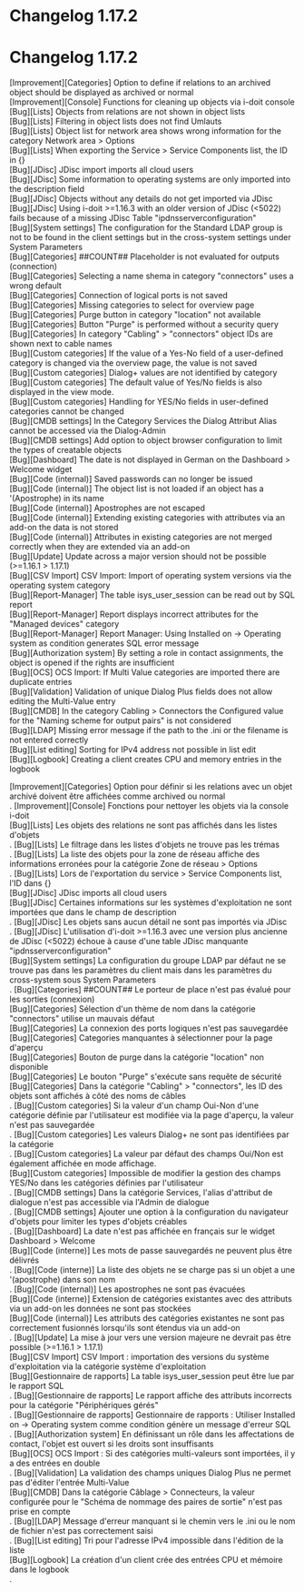 <!-- TRANSLATED by md-translate -->
# Changelog 1.17.2

# Changelog 1.17.2

[Improvement][Categories]   Option to define if relations to an archived object should be displayed as archived or normal<br>
[Improvement][Console]      Functions for cleaning up objects via i-doit console<br>
[Bug][Lists]                Objects from relations are not shown in object lists<br>
[Bug][Lists]                Filtering in object lists does not find Umlauts<br>
[Bug][Lists]                Object list for network area shows wrong information for the category Network area > Options<br>
[Bug][Lists]                When exporting the Service > Service Components list, the ID in {}<br>
[Bug][JDisc]                JDisc import imports all cloud users<br>
[Bug][JDisc]                Some information to operating systems are only imported into the description field<br>
[Bug][JDisc]                Objects without any details do not get imported via JDisc<br>
[Bug][JDisc]                Using i-doit >=1.16.3 with an older version of JDisc (<5022) fails because of a missing JDisc Table "ipdnsserverconfiguration"<br>
[Bug][System settings]      The configuration for the Standard LDAP group is not to be found in the client settings but in the cross-system settings under System Parameters<br>
[Bug][Categories]           ##COUNT## Placeholder is not evaluated for outputs (connection)<br>
[Bug][Categories]           Selecting a name shema in category "connectors" uses a wrong default<br>
[Bug][Categories]           Connection of logical ports is not saved<br>
[Bug][Categories]           Missing categories to select for overview page<br>
[Bug][Categories]           Purge button in category "location" not available<br>
[Bug][Categories]           Button "Purge" is performed without a security query<br>
[Bug][Categories]           In category "Cabling" > "connectors" object IDs are shown next to cable names<br>
[Bug][Custom categories]    If the value of a Yes-No field of a user-defined category is changed via the overview page, the value is not saved<br>
[Bug][Custom categories]    Dialog+ values are not identified by category<br>
[Bug][Custom categories]    The default value of Yes/No fields is also displayed in the view mode.<br>
[Bug][Custom categories]    Handling for YES/No fields in user-defined categories cannot be changed<br>
[Bug][CMDB settings]        In the Category Services the Dialog Attribut Alias cannot be accessed via the Dialog-Admin<br>
[Bug][CMDB settings]        Add option to object browser configuration to limit the types of creatable objects<br>
[Bug][Dashboard]            The date is not displayed in German on the Dashboard > Welcome widget<br>
[Bug][Code (internal)]      Saved passwords can no longer be issued<br>
[Bug][Code (internal)]      The object list is not loaded if an object has a '(Apostrophe) in its name<br>
[Bug][Code (internal)]      Apostrophes are not escaped<br>
[Bug][Code (internal)]      Extending existing categories with attributes via an add-on the data is not stored<br>
[Bug][Code (internal)]      Attributes in existing categories are not merged correctly when they are extended via an add-on<br>
[Bug][Update]               Update across a major version should not be possible (>=1.16.1 > 1.17.1)<br>
[Bug][CSV Import]           CSV Import: Import of operating system versions via the operating system category<br>
[Bug][Report-Manager]       The table isys_user_session can be read out by SQL report<br>
[Bug][Report-Manager]       Report displays incorrect attributes for the "Managed devices" category<br>
[Bug][Report-Manager]       Report Manager: Using Installed on -> Operating system as condition generates SQL error message<br>
[Bug][Authorization system] By setting a role in contact assignments, the object is opened if the rights are insufficient<br>
[Bug][OCS]                  OCS Import: If Multi Value categories are imported there are duplicate entries<br>
[Bug][Validation]           Validation of unique Dialog Plus fields does not allow editing the Multi-Value entry<br>
[Bug][CMDB]                 In the category Cabling > Connectors the Configured value for the "Naming scheme for output pairs" is not considered<br>
[Bug][LDAP]                 Missing error message if the path to the .ini or the filename is not entered correctly<br>
[Bug][List editing]         Sorting for IPv4 address not possible in list edit<br>
[Bug][Logbook]              Creating a client creates CPU and memory entries in the logbook<br>

[Improvement][Categories] Option pour définir si les relations avec un objet archivé doivent être affichées comme archived ou normal<br>.
[Improvement][Console] Fonctions pour nettoyer les objets via la console i-doit<br>
[Bug][Lists] Les objets des relations ne sont pas affichés dans les listes d'objets<br>.
[Bug][Lists] Le filtrage dans les listes d'objets ne trouve pas les trémas<br>.
[Bug][Lists] La liste des objets pour la zone de réseau affiche des informations erronées pour la catégorie Zone de réseau > Options<br>.
[Bug][Lists] Lors de l'exportation du service > Service Components list, l'ID dans {}<br>
[Bug][JDisc] JDisc imports all cloud users<br>
[Bug][JDisc] Certaines informations sur les systèmes d'exploitation ne sont importées que dans le champ de description<br>.
[Bug][JDisc] Les objets sans aucun détail ne sont pas importés via JDisc<br>.
[Bug][JDisc] L'utilisation d'i-doit >=1.16.3 avec une version plus ancienne de JDisc (<5022) échoue à cause d'une table JDisc manquante "ipdnsserverconfiguration"<br>
[Bug][System settings] La configuration du groupe LDAP par défaut ne se trouve pas dans les paramètres du client mais dans les paramètres du cross-system sous System Parameters<br>.
[Bug][Categories] ##COUNT## Le porteur de place n'est pas évalué pour les sorties (connexion)<br>
[Bug][Categories] Sélection d'un thème de nom dans la catégorie "connectors" utilise un mauvais défaut<br>
[Bug][Categories] La connexion des ports logiques n'est pas sauvegardée<br>
[Bug][Categories] Categories manquantes à sélectionner pour la page d'aperçu<br>
[Bug][Categories] Bouton de purge dans la catégorie "location" non disponible<br>
[Bug][Categories] Le bouton "Purge" s'exécute sans requête de sécurité<br>
[Bug][Categories] Dans la catégorie "Cabling" > "connectors", les ID des objets sont affichés à côté des noms de câbles<br>.
[Bug][Custom categories] Si la valeur d'un champ Oui-Non d'une catégorie définie par l'utilisateur est modifiée via la page d'aperçu, la valeur n'est pas sauvegardée<br>.
[Bug][Custom categories] Les valeurs Dialog+ ne sont pas identifiées par la catégorie<br>.
[Bug][Custom categories] La valeur par défaut des champs Oui/Non est également affichée en mode affichage.<br>
[Bug][Custom categories] Impossible de modifier la gestion des champs YES/No dans les catégories définies par l'utilisateur<br>.
[Bug][CMDB settings] Dans la catégorie Services, l'alias d'attribut de dialogue n'est pas accessible via l'Admin de dialogue<br>.
[Bug][CMDB settings] Ajouter une option à la configuration du navigateur d'objets pour limiter les types d'objets créables<br>.
[Bug][Dashboard] La date n'est pas affichée en français sur le widget Dashboard > Welcome<br>
[Bug][Code (interne)] Les mots de passe sauvegardés ne peuvent plus être délivrés<br>.
[Bug][Code (interne)] La liste des objets ne se charge pas si un objet a une '(apostrophe) dans son nom<br>.
[Bug][Code (internal)] Les apostrophes ne sont pas évacuées<br>
[Bug][Code (interne)] Extension de catégories existantes avec des attributs via un add-on les données ne sont pas stockées<br>
[Bug][Code (internal)] Les attributs des catégories existantes ne sont pas correctement fusionnés lorsqu'ils sont étendus via un add-on<br>.
[Bug][Update] La mise à jour vers une version majeure ne devrait pas être possible (>=1.16.1 > 1.17.1)<br>
[Bug][CSV Import] CSV Import : importation des versions du système d'exploitation via la catégorie système d'exploitation<br>
[Bug][Gestionnaire de rapports] La table isys_user_session peut être lue par le rapport SQL<br>.
[Bug][Gestionnaire de rapports] Le rapport affiche des attributs incorrects pour la catégorie "Périphériques gérés"<br>.
[Bug][Gestionnaire de rapports] Gestionnaire de rapports : Utiliser Installed on -> Operating system comme condition génère un message d'erreur SQL<br>.
[Bug][Authorization system] En définissant un rôle dans les affectations de contact, l'objet est ouvert si les droits sont insuffisants<br>
[Bug][OCS] OCS Import : Si des catégories multi-valeurs sont importées, il y a des entrées en double<br>.
[Bug][Validation] La validation des champs uniques Dialog Plus ne permet pas d'éditer l'entrée Multi-Value<br>
[Bug][CMDB] Dans la catégorie Câblage > Connecteurs, la valeur configurée pour le "Schéma de nommage des paires de sortie" n'est pas prise en compte<br>.
[Bug][LDAP] Message d'erreur manquant si le chemin vers le .ini ou le nom de fichier n'est pas correctement saisi<br>.
[Bug][List editing] Tri pour l'adresse IPv4 impossible dans l'édition de la liste<br>
[Bug][Logbook] La création d'un client crée des entrées CPU et mémoire dans le logbook<br>.